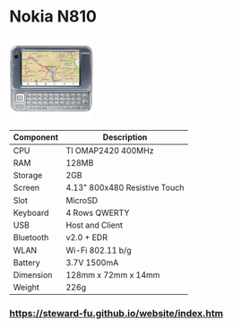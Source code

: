 # Nokia N810
![Alt text](imgs/main.jpg)
  
|Component|Description                      |
|---------|---------------------------------|
|CPU      |TI OMAP2420 400MHz               |
|RAM      |128MB                            |
|Storage  |2GB                              |
|Screen   |4.13" 800x480 Resistive Touch    |
|Slot     |MicroSD                          |
|Keyboard |4 Rows QWERTY                    |
|USB      |Host and Client                  |
|Bluetooth|v2.0 + EDR                       |
|WLAN     |Wi-Fi 802.11 b/g                 |
|Battery  |3.7V 1500mA                      |
|Dimension|128mm x 72mm x 14mm              |
|Weight   |226g                             |

### https://steward-fu.github.io/website/index.htm
